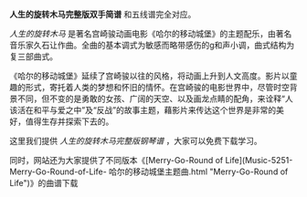 

**人生的旋转木马完整版双手简谱** 和五线谱完全对应。

_人生的旋转木马_
是著名宫崎骏动画电影《哈尔的移动城堡》的主题配乐，由著名音乐家久石让作曲。全曲的基本调式为敏感而略带感伤的g和声小调，曲式结构为复三部曲式。

《哈尔的移动城堡》延续了宫崎骏以往的风格，将动画上升到人文高度。影片以童趣的形式，寄托着人类的梦想和怀旧的情怀。在宫崎骏的电影世界中，尽管时空背景不同，但不变的是勇敢的女孩、广阔的天空、以及画龙点睛的配角，来诠释“人该活在和平与爱之中”及“反战”的故事主题，藉影片来传达这个世界是非常的美好，值得生存并探索下去的。

这里我们提供 _人生的旋转木马完整版钢琴谱_ ，大家可以免费下载学习。

同时，网站还为大家提供了不同版本《[Merry-Go-Round of Life](Music-5251-Merry-Go-Round-of-Life-
哈尔的移动城堡主题曲.html "Merry-Go-Round of Life")》的曲谱下载

